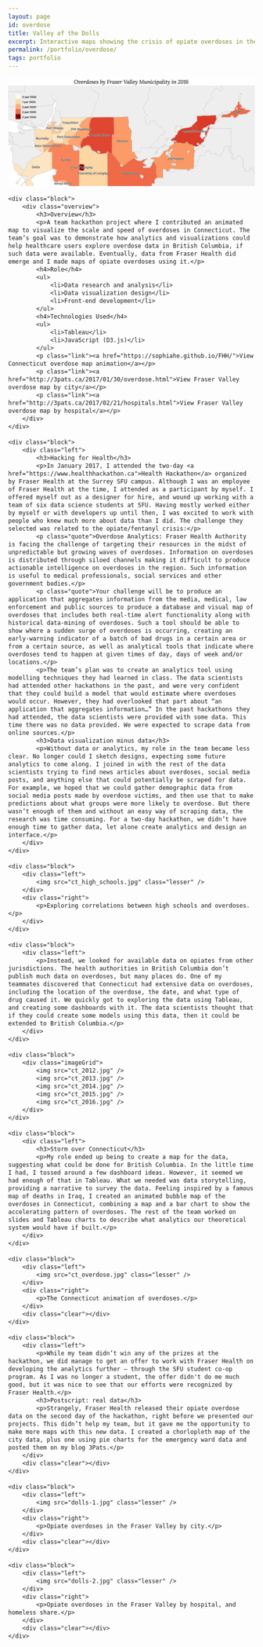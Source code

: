 ```yaml
---
layout: page
id: overdose
title: Valley of the Dolls
excerpt: Interactive maps showing the crisis of opiate overdoses in the Fraser Valley of British Columbia, Canada.
permalink: /portfolio/overdose/
tags: portfolio
---
```


<div class="piece">
    <div id="overdoseFeature" class="feature">
        <img src="overdose-leader.jpg" />
    </div>

    <div class="block">
    	<div class="overview">
            <h3>Overview</h3>
            <p>A team hackathon project where I contributed an animated map to visualize the scale and speed of overdoses in Connecticut. The team’s goal was to demonstrate how analytics and visualizations could help healthcare users explore overdose data in British Columbia, if such data were available. Eventually, data from Fraser Health did emerge and I made maps of opiate overdoses using it.</p>
            <h4>Role</h4>
            <ul>
            	<li>Data research and analysis</li>
            	<li>Data visualization design</li>
            	<li>Front-end development</li>
        	</ul>
            <h4>Technologies Used</h4>
            <ul>
            	<li>Tableau</li>
            	<li>JavaScript (D3.js)</li>
        	</ul>
        	<p class="link"><a href="https://sophiahe.github.io/FHH/">View Connecticut overdose map animation</a></p>
        	<p class="link"><a href="http://3pats.ca/2017/01/30/overdose.html">View Fraser Valley overdose map by city</a></p>
        	<p class="link"><a href="http://3pats.ca/2017/02/21/hospitals.html">View Fraser Valley overdose map by hospital</a></p>
    	</div>
	</div>

    <div class="block">
        <div class="left">
            <h3>Hacking for Health</h3>
            <p>In January 2017, I attended the two-day <a href="https://www.healthhackathon.ca">Health Hackathon</a> organized by Fraser Health at the Surrey SFU campus. Although I was an employee of Fraser Health at the time, I attended as a participant by myself. I offered myself out as a designer for hire, and wound up working with a team of six data science students at SFU. Having mostly worked either by myself or with developers up until then, I was excited to work with people who knew much more about data than I did. The challenge they selected was related to the opiate/fentanyl crisis:</p>
            <p class="quote">Overdose Analytics: Fraser Health Authority is facing the challenge of targeting their resources in the midst of unpredictable but growing waves of overdoses. Information on overdoses is distributed through siloed channels making it difficult to produce actionable intelligence on overdoses in the region. Such information is useful to medical professionals, social services and other government bodies.</p>
			<p class="quote">Your challenge will be to produce an application that aggregates information from the media, medical, law enforcement and public sources to produce a database and visual map of overdoses that includes both real-time alert functionality along with historical data-mining of overdoses. Such a tool should be able to show where a sudden surge of overdoses is occurring, creating an early-warning indicator of a batch of bad drugs in a certain area or from a certain source, as well as analytical tools that indicate where overdoses tend to happen at given times of day, days of week and/or locations.</p>
			<p>The team’s plan was to create an analytics tool using modelling techniques they had learned in class. The data scientists had attended other hackathons in the past, and were very confident that they could build a model that would estimate where overdoses would occur. However, they had overlooked that part about “an application that aggregates information…” In the past hackathons they had attended, the data scientists were provided with some data. This time there was no data provided. We were expected to scrape data from online sources.</p>
			<h3>Data visualization minus data</h3>
			<p>Without data or analytics, my role in the team became less clear. No longer could I sketch designs, expecting some future analytics to come along. I joined in with the rest of the data scientists trying to find news articles about overdoses, social media posts, and anything else that could potentially be scraped for data. For example, we hoped that we could gather demographic data from social media posts made by overdose victims, and then use that to make predictions about what groups were more likely to overdose. But there wasn’t enough of them and without an easy way of scraping data, the research was time consuming. For a two-day hackathon, we didn’t have enough time to gather data, let alone create analytics and design an interface.</p>
		</div>
	</div>

	<div class="block">
		<div class="left">
			<img src="ct_high_schools.jpg" class="lesser" />
		</div>
		<div class="right">
			<p>Exploring correlations between high schools and overdoses.</p>
		</div>
	</div>

	<div class="block">
		<div class="left">
			<p>Instead, we looked for available data on opiates from other jurisdictions. The health authorities in British Columbia don’t publish much data on overdoses, but many places do. One of my teammates discovered that Connecticut had extensive data on overdoses, including the location of the overdose, the date, and what type of drug caused it. We quickly got to exploring the data using Tableau, and creating some dashboards with it. The data scientists thought that if they could create some models using this data, then it could be extended to British Columbia.</p>
		</div>
	</div>

	<div class="block">
		<div class="imageGrid">
			<img src="ct_2012.jpg" />
			<img src="ct_2013.jpg" />
			<img src="ct_2014.jpg" />
			<img src="ct_2015.jpg" />
			<img src="ct_2016.jpg" />
		</div>
	</div>

	<div class="block">
		<div class="left">
			<h3>Storm over Connecticut</h3>
			<p>My role ended up being to create a map for the data, suggesting what could be done for British Columbia. In the little time I had, I tossed around a few dashboard ideas. However, it seemed we had enough of that in Tableau. What we needed was data storytelling, providing a narrative to survey the data. Feeling inspired by a famous map of deaths in Iraq, I created an animated bubble map of the overdoses in Connecticut, combining a map and a bar chart to show the accelerating pattern of overdoses. The rest of the team worked on slides and Tableau charts to describe what analytics our theoretical system would have if built.</p>
		</div>
	</div>

	<div class="block">
		<div class="left">
			<img src="ct_overdose.jpg" class="lesser" />
		</div>
		<div class="right">
			<p>The Connecticut animation of overdoses.</p>
		</div>
		<div class="clear"></div>
	</div>

	<div class="block">
		<div class="left">
			<p>While my team didn’t win any of the prizes at the hackathon, we did manage to get an offer to work with Fraser Health on developing the analytics further — through the SFU student co-op program. As I was no longer a student, the offer didn't do me much good, but it was nice to see that our efforts were recognized by Fraser Health.</p>
			<h3>Postscript: real data</h3>
			<p>Strangely, Fraser Health released their opiate overdose data on the second day of the hackathon, right before we presented our projects. This didn’t help my team, but it gave me the opportunity to make more maps with this new data. I created a chorlopleth map of the city data, plus one using pie charts for the emergency ward data and posted them on my blog 3Pats.</p>
        </div>
        <div class="clear"></div>
    </div>

	<div class="block">
		<div class="left">
			<img src="dolls-1.jpg" class="lesser" />
		</div>
		<div class="right">
			<p>Opiate overdoses in the Fraser Valley by city.</p>
		</div>
		<div class="clear"></div>
	</div>

	<div class="block">
		<div class="left">
			<img src="dolls-2.jpg" class="lesser" />
		</div>
		<div class="right">
			<p>Opiate overdoses in the Fraser Valley by hospital, and homeless share.</p>
		</div>
		<div class="clear"></div>
	</div>
</div>
